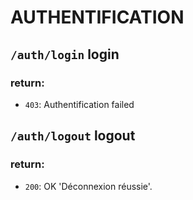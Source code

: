 # AUTHENTIFICATION

## `/auth/login` login

### return:
- `403`: Authentification failed

## `/auth/logout` logout

### return:
- `200`: OK 'Déconnexion réussie'.